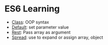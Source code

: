 # ES6 Learning
- [Class](/class): OOP syntax
- [Default](/default_spread_rest): set parameter value
- [Rest](/default_spread_rest): Pass array as argument
- [Spread](/default_spread_rest): use to expand or assign array, object